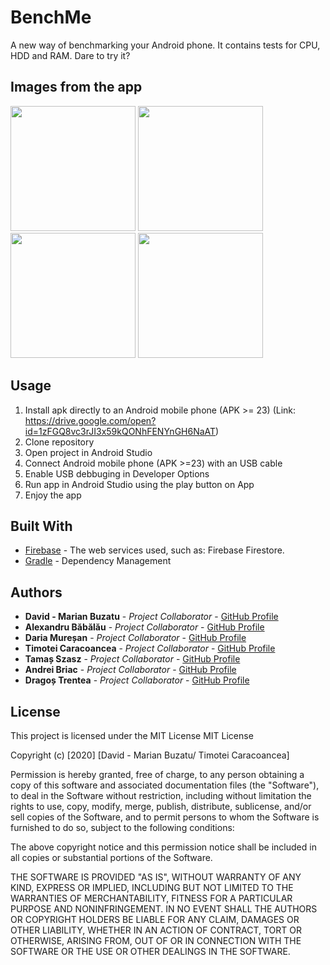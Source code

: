 # BenchMe
A new way of benchmarking your Android phone. It contains tests for CPU, HDD and RAM. Dare to try it?

## Images from the app
<div>
<img src="https://i.ibb.co/GJ1bR0m/1.jpg" width="200">
<img src="https://i.ibb.co/yQYTCfP/2.jpg" width="200">
<img src="https://i.ibb.co/qFWDDqP/3.jpg" width="200">
<img src="https://i.ibb.co/xDvN1t0/4.jpg" width="200">
</div>

## Usage
1. Install apk directly to an Android mobile phone (APK >= 23) (Link: https://drive.google.com/open?id=1zFGQ8vc3rJI3x59kQONhFENYnGH6NaAT)
2. Clone repository
3. Open project in Android Studio
4. Connect Android mobile phone (APK >=23) with an USB cable
5. Enable USB debbuging in Developer Options
6. Run app in Android Studio using the play button on App
7. Enjoy the app 

## Built With

* [Firebase](https://firebase.google.com) - The web services used, such as: Firebase Firestore.
* [Gradle](https://gradle.org) - Dependency Management

## Authors

* **David - Marian Buzatu** - *Project Collaborator* - [GitHub Profile](https://github.com/davidbuzatu-marian)
* **Alexandru Băbălău** - *Project Collaborator* - [GitHub Profile](https://github.com/alexbabalau)
* **Daria Mureșan** - *Project Collaborator* - [GitHub Profile](https://github.com/dariamuresan)
* **Timotei Caracoancea** - *Project Collaborator* - [GitHub Profile](https://github.com/timotei99)
* **Tamaș Szasz** - *Project Collaborator* - [GitHub Profile](https://github.com/tqmi)
* **Andrei Briac** - *Project Collaborator* - [GitHub Profile](https://github.com/andreib99)
* **Dragoș Trentea** - *Project Collaborator* - [GitHub Profile](https://github.com/dragoseflc)

## License

This project is licensed under the MIT License
MIT License

Copyright (c) [2020] [David - Marian Buzatu/ Timotei Caracoancea]

Permission is hereby granted, free of charge, to any person obtaining a copy
of this software and associated documentation files (the "Software"), to deal
in the Software without restriction, including without limitation the rights
to use, copy, modify, merge, publish, distribute, sublicense, and/or sell
copies of the Software, and to permit persons to whom the Software is
furnished to do so, subject to the following conditions:

The above copyright notice and this permission notice shall be included in all
copies or substantial portions of the Software.

THE SOFTWARE IS PROVIDED "AS IS", WITHOUT WARRANTY OF ANY KIND, EXPRESS OR
IMPLIED, INCLUDING BUT NOT LIMITED TO THE WARRANTIES OF MERCHANTABILITY,
FITNESS FOR A PARTICULAR PURPOSE AND NONINFRINGEMENT. IN NO EVENT SHALL THE
AUTHORS OR COPYRIGHT HOLDERS BE LIABLE FOR ANY CLAIM, DAMAGES OR OTHER
LIABILITY, WHETHER IN AN ACTION OF CONTRACT, TORT OR OTHERWISE, ARISING FROM,
OUT OF OR IN CONNECTION WITH THE SOFTWARE OR THE USE OR OTHER DEALINGS IN THE
SOFTWARE.
